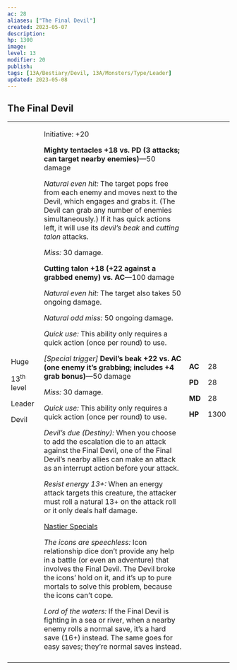 ```yaml
---
ac: 28
aliases: ["The Final Devil"]
created: 2023-05-07
description: 
hp: 1300
image: 
level: 13
modifier: 20
publish: 
tags: [13A/Bestiary/Devil, 13A/Monsters/Type/Leader]
updated: 2023-05-08
---
```


## The Final Devil

<table>
<colgroup>
<col style="width: 15%" />
<col style="width: 71%" />
<col style="width: 5%" />
<col style="width: 7%" />
</colgroup>
<tbody>
<tr class="odd">
<td><p>Huge</p>
<p>13<sup>th</sup> level</p>
<p>Leader</p>
<p>Devil</p></td>
<td><p>Initiative: +20</p>
<p><strong>Mighty tentacles +18 vs. PD (3 attacks; can target nearby
enemies)</strong>—50 damage</p>
<p><em>Natural even hit:</em> The target pops free from each enemy and
moves next to the Devil, which engages and grabs it. (The Devil can grab
any number of enemies simultaneously.) If it has quick actions left, it
will use its <em>devil’s beak</em> and <em>cutting talon</em>
attacks.</p>
<p><em>Miss:</em> 30 damage.</p>
<p><strong>Cutting talon +18 (+22 against a grabbed enemy) vs.
AC</strong>—100 damage</p>
<p><em>Natural even hit:</em> The target also takes 50 ongoing
damage.</p>
<p><em>Natural odd miss:</em> 50 ongoing damage.</p>
<p><em>Quick use:</em> This ability only requires a quick action (once
per round) to use.</p>
<p><em>[Special trigger]</em> <strong>Devil’s beak +22 vs. AC (one enemy
it’s grabbing; includes +4 grab bonus)</strong>—50 damage</p>
<p><em>Miss:</em> 30 damage.</p>
<p><em>Quick use:</em> This ability only requires a quick action (once
per round) to use.</p>
<p><em>Devil’s due (Destiny):</em> When you choose to add the escalation
die to an attack against the Final Devil, one of the Final Devil’s
nearby allies can make an attack as an interrupt action before your
attack.</p>
<p><em>Resist energy 13+:</em> When an energy attack targets this
creature, the attacker must roll a natural 13+ on the attack roll or it
only deals half damage.</p>
<p><u>Nastier Specials</u></p>
<p><em>The icons are speechless:</em> Icon relationship dice don’t
provide any help in a battle (or even an adventure) that involves the
Final Devil. The Devil broke the icons’ hold on it, and it’s up to pure
mortals to solve this problem, because the icons can’t cope.</p>
<p><em>Lord of the waters:</em> If the Final Devil is fighting in a sea
or river, when a nearby enemy rolls a normal save, it’s a hard save
(16+) instead. The same goes for easy saves; they’re normal saves
instead.</p></td>
<td><p><strong>AC</strong></p>
<p><strong>PD</strong></p>
<p><strong>MD</strong></p>
<p><strong>HP</strong></p></td>
<td><p>28</p>
<p>28</p>
<p>28</p>
<p>1300</p></td>
</tr>
<tr class="even">
<td></td>
<td></td>
<td></td>
<td></td>
</tr>
</tbody>
</table>

